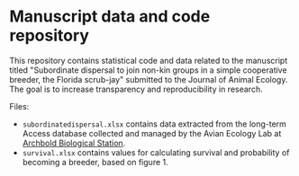 # Manuscript data and code repository

This repository contains statistical code and data related to the manuscript titled "Subordinate dispersal to join non-kin groups in a simple cooperative breeder, the Florida scrub-jay" submitted to the Journal of Animal Ecology. The goal is to increase transparency and reproducibility in research.

Files:
- `subordinatedispersal.xlsx`  contains data extracted from the long-term Access database collected and managed by the Avian Ecology Lab at [Archbold Biological Station](https://www.archbold-station.org/).  
- `survival.xlsx` contains values for calculating survival and probability of becoming a breeder, based on figure 1. 
